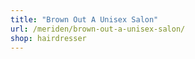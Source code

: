 ```yaml
---
title: "Brown Out A Unisex Salon"
url: /meriden/brown-out-a-unisex-salon/
shop: hairdresser
---
```

